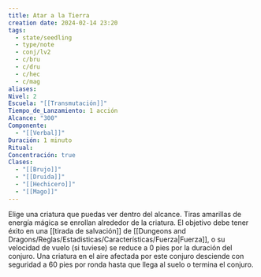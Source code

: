 ```yaml
---
title: Atar a la Tierra
creation date: 2024-02-14 23:20
tags:
  - state/seedling
  - type/note
  - conj/lv2
  - c/bru
  - c/dru
  - c/hec
  - c/mag
aliases: 
Nivel: 2
Escuela: "[[Transmutación]]"
Tiempo_de_Lanzamiento: 1 acción
Alcance: "300"
Componente:
  - "[[Verbal]]"
Duración: 1 minuto
Ritual: 
Concentración: true
Clases:
  - "[[Brujo]]"
  - "[[Druida]]"
  - "[[Hechicero]]"
  - "[[Mago]]"
---
```

Elige una criatura que puedas ver dentro del alcance. Tiras amarillas de energía mágica se enrollan alrededor de la criatura. El objetivo debe tener éxito en una [[tirada de salvación]] de [[Dungeons and Dragons/Reglas/Estadisticas/Características/Fuerza|Fuerza]], o su velocidad de vuelo (si tuviese) se reduce a 0 pies por la duración del conjuro. Una criatura en el aire afectada por este conjuro desciende con seguridad a 60 pies por ronda hasta que llega al suelo o termina el conjuro.
